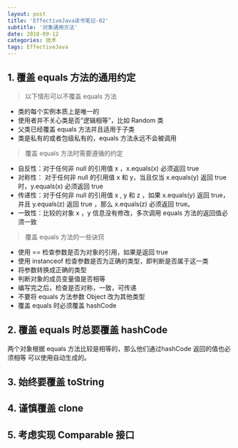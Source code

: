```yaml
---
layout: post
title: 'EffectiveJava读书笔记-02'
subtitle: '对象通用方法'
date: 2018-09-12
categories: 技术
tags: EffectiveJava
---
```

## 1. 覆盖 equals 方法的通用约定
> 以下情形可以不覆盖 equals 方法
* 类的每个实例本质上是唯一的
* 使用者并不关心类是否“逻辑相等”，比如 Random 类
* 父类已经覆盖 equals 方法并且适用于子类
* 类是私有的或者包级私有的，equals 方法永远不会被调用
> 覆盖 equals 方法时需要遵循的约定
* 自反性：对于任何非 null 的引用值 x ，x.equals(x) 必须返回 true
* 对称性： 对于任何非 null 的引用值 x 和 y，当且仅当 x.equals(y) 返回 true 时，y.equals(x) 必须返回 true
* 传递性：对于任何非 null 的引用值 x , y 和 z ，如果 x.equals(y) 返回 true，并且 y.equals(z) 返回 true ，那么 x.equals(z) 必须返回 true。
* 一致性：比较的对象 x ，y 信息没有修改，多次调用 equals 方法的返回值必须一致
> 覆盖 equals 方法的一些诀窍
* 使用 == 检查参数是否为对象的引用，如果是返回 true
* 使用 instanceof 检查参数是否为正确的类型，即判断是否属于这一类
* 将参数转换成正确的类型
* 判断对象的成员变量值是否相等
* 编写完之后，检查是否对称，一致，可传递
* 不要将 equals 方法参数 Object 改为其他类型
* 覆盖 equals 时必须覆盖 hashCode
## 2. 覆盖 equals 时总要覆盖 hashCode
两个对象根据 equals 方法比较是相等的，那么他们通过hashCode 返回的值也必须相等
可以使用自动生成的。
## 3. 始终要覆盖 toString
## 4. 谨慎覆盖 clone
## 5. 考虑实现 Comparable 接口

